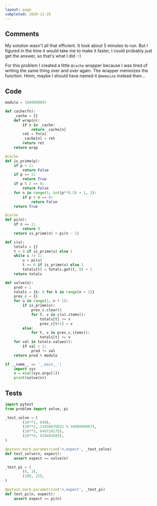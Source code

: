 ```yaml
---
layout: page
completed: 2020-11-26
---
```


## Comments

My solution wasn't all that efficient.  It took about 5 minutes to run.  But I
figured in the time it would take me to make it faster, I could probably just
get the answer, so that's what I did :-)

For this problem I created a little `@cache` wrapper because I was tired of
writing the same thing over and over again.  The wrapper memoizes the function.
Hmm, maybe I should have named it `@memoize` instead then...

## Code

```python
modulo = 1000000007

def cache(fn):
    _cache = {}
    def wrap(n):
        if n in _cache:
            return _cache[n]
        ret = fn(n)
        _cache[n] = ret
        return ret
    return wrap

@cache
def is_prime(p):
    if p < 2:
        return False
    if p == 2:
        return True
    if p % 2 == 0:
        return False
    for n in range(3, int(p**0.5) + 1, 2):
        if p % n == 0:
            return False
    return True

@cache
def pi(n):
    if n == 1:
        return 0
    return is_prime(n) + pi(n - 1)

def c(u):
    totals = {}
    t = 0 if is_prime(u) else 1
    while u != 1:
        u = pi(u)
        t += 0 if is_prime(u) else 1
        totals[t] = totals.get(t, 0) + 1
    return totals

def solve(n):
    prod = 1
    totals = {k: 0 for k in range(n + 1)}
    prev_c = {}
    for u in range(1, n + 1):
        if is_prime(u):
            prev_c.clear()
            for t, v in c(u).items():
                totals[t] += v
                prev_c[t+1] = v
        else:
            for t, v in prev_c.items():
                totals[t] += v
    for val in totals.values():
        if val > 1:
            prod *= val
    return prod % modulo

if __name__ == '__main__':
    import sys
    n = eval(sys.argv[1])
    print(solve(n))
```

## Tests

```python
import pytest
from problem import solve, pi

_test_solve = (
        (10**1, 648),
        (10**2, 31038676032 % 1000000007),
        (10**3, 649720175),
        (10**4, 929483685),
)

@pytest.mark.parametrize('n,expect', _test_solve)
def test_solve(n, expect):
    assert expect == solve(n)

_test_pi = (
        (6, 3),
        (100, 25),
)

@pytest.mark.parametrize('n,expect', _test_pi)
def test_pi(n, expect):
    assert expect == pi(n)
```
